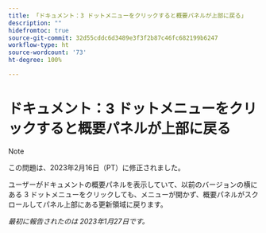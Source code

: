 ```yaml
---
title: 「ドキュメント：3 ドットメニューをクリックすると概要パネルが上部に戻る」
description: ""
hidefromtoc: true
source-git-commit: 32d55cddc6d3489e3f3f2b87c46fc682199b6247
workflow-type: ht
source-wordcount: '73'
ht-degree: 100%

---
```



# ドキュメント：3 ドットメニューをクリックすると概要パネルが上部に戻る

>[!NOTE]
>
>この問題は、2023年2月16日（PT）に修正されました。

ユーザーがドキュメントの概要パネルを表示していて、以前のバージョンの横にある 3 ドットメニューをクリックしても、メニューが開かず、概要パネルがスクロールしてパネル上部にある更新領域に戻ります。

_最初に報告されたのは 2023年1月27日です。_


